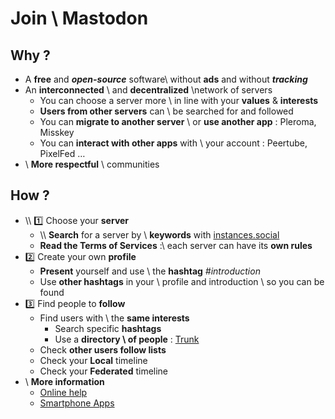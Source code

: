 # Join \\ Mastodon

## <span class="ml-20">Why ?</span>
- A **free** and **_open-source_**  software\\ without **ads** and without **_tracking_**
- An **interconnected** \\ and  **decentralized** \\network of servers
  - You can choose a server more \\ in line with your **values** & **interests**
  - **Users from other servers** can \\ be searched for and followed
  - You can **migrate to another server** \\ or **use another app** : Pleroma, Misskey
  - You can **interact with other apps** with \\ your account : Peertube, PixelFed …
- \\ **More respectful** \\ communities


## <span class="ml-20">How ?</span>

- \\\\ :one: Choose your **server**
  - \\\\ **Search** for a server by \\ **keywords** with [instances.social](https://instances.social/list)
  - **Read the Terms of Services** :\\ each server can have its **own rules**
- :two: Create your own **profile**
  - **Present** yourself and use \\ the **hashtag** _#introduction_
  - Use **other hashtags** in your \\ profile and introduction \\ so you can be found
- :three: Find people to **follow**
  - Find users with \\ the **same interests**
    - Search specific **hashtags**
    - Use a **directory \\ of people**  : [Trunk](https://communitywiki.org/trunk/)
   - Check **other users follow lists**
  - Check your **Local** timeline
  - Check your **Federated** timeline
- \\ **More information**
  - [Online help](https://mastodon.help/)
  - [Smartphone Apps](https://mastodon.help/#MastodonOnSmartphones)